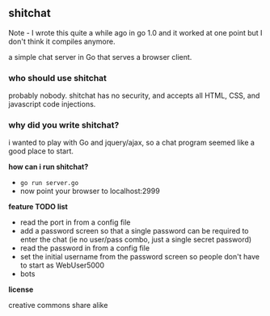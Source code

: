 ## shitchat

Note - I wrote this quite a while ago in go 1.0 and it worked at one point but I don't think it compiles anymore.

a simple chat server in Go that serves a browser client.

### who should use shitchat

probably nobody. shitchat has no security, and accepts all HTML, CSS, and javascript code injections.

### why did you write shitchat?

i wanted to play with Go and jquery/ajax, so a chat program seemed like a good place to start.

**how can i run shitchat?**
* `go run server.go`
* now point your browser to localhost:2999

**feature TODO list**
* read the port in from a config file
* add a password screen so that a single password can be required to enter the chat (ie no user/pass combo, just a single secret password)
* read the password in from a config file
* set the initial username from the password screen so people don't have to start as WebUser5000
* bots

**license**

creative commons share alike
